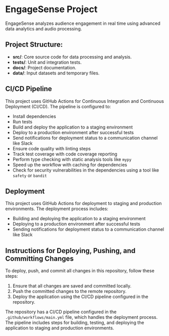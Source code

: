 # EngageSense Project

EngageSense analyzes audience engagement in real time using advanced data analytics and audio processing.

## Project Structure:
- **src/**: Core source code for data processing and analysis.
- **tests/**: Unit and integration tests.
- **docs/**: Project documentation.
- **data/**: Input datasets and temporary files.

## CI/CD Pipeline
This project uses GitHub Actions for Continuous Integration and Continuous Deployment (CI/CD). The pipeline is configured to:
- Install dependencies
- Run tests
- Build and deploy the application to a staging environment
- Deploy to a production environment after successful tests
- Send notifications for deployment status to a communication channel like Slack
- Ensure code quality with linting steps
- Track test coverage with code coverage reporting
- Perform type checking with static analysis tools like `mypy`
- Speed up the workflow with caching for dependencies
- Check for security vulnerabilities in the dependencies using a tool like `safety` or `bandit`

## Deployment
This project uses GitHub Actions for deployment to staging and production environments. The deployment process includes:
- Building and deploying the application to a staging environment
- Deploying to a production environment after successful tests
- Sending notifications for deployment status to a communication channel like Slack

## Instructions for Deploying, Pushing, and Committing Changes

To deploy, push, and commit all changes in this repository, follow these steps:

1. Ensure that all changes are saved and committed locally.
2. Push the committed changes to the remote repository.
3. Deploy the application using the CI/CD pipeline configured in the repository.

The repository has a CI/CD pipeline configured in the `.github/workflows/main.yml` file, which handles the deployment process. The pipeline includes steps for building, testing, and deploying the application to staging and production environments.

